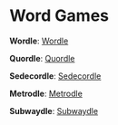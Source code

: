 # Word Games

**Wordle**: [Wordle](https://www.nytimes.com/games/wordle/index.html)

**Quordle**: [Quordle](https://www.quordle.com/#/)

**Sedecordle**: [Sedecordle](https://www.sedecordle.com/?mode=daily)

**Metrodle**: [Metrodle](https://metrodle.com/)

**Subwaydle**: [Subwaydle](https://london.subwaydle.com/)

